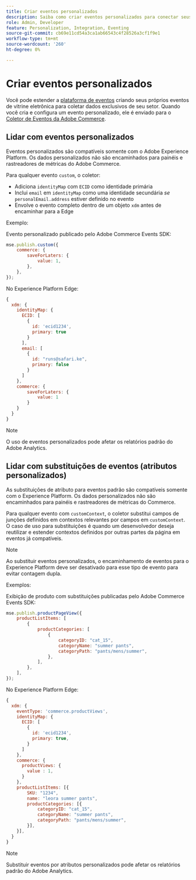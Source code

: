 ```yaml
---
title: Criar eventos personalizados
description: Saiba como criar eventos personalizados para conectar seus dados do Adobe Commerce a outros produtos Adobe DX.
role: Admin, Developer
feature: Personalization, Integration, Eventing
source-git-commit: cb69e11cd54a3ca1ab66543c4f28526a3cf1f9e1
workflow-type: tm+mt
source-wordcount: '260'
ht-degree: 0%

---
```


# Criar eventos personalizados

Você pode estender a [plataforma de eventos](events.md) criando seus próprios eventos de vitrine eletrônica para coletar dados exclusivos de seu setor. Quando você cria e configura um evento personalizado, ele é enviado para o [Coletor de Eventos da Adobe Commerce](https://github.com/adobe/commerce-events/tree/main/packages/storefront-events-collector).

## Lidar com eventos personalizados

Eventos personalizados são compatíveis somente com o Adobe Experience Platform. Os dados personalizados não são encaminhados para painéis e rastreadores de métricas do Adobe Commerce.

Para qualquer evento `custom`, o coletor:

- Adiciona `identityMap` com `ECID` como identidade primária
- Inclui `email` em `identityMap` como uma identidade secundária _se_ `personalEmail.address` estiver definido no evento
- Envolve o evento completo dentro de um objeto `xdm` antes de encaminhar para a Edge

Exemplo:

Evento personalizado publicado pelo Adobe Commerce Events SDK:

```javascript
mse.publish.custom({
    commerce: {
        saveForLaters: {
            value: 1,
        },
    },
});
```

No Experience Platform Edge:

```javascript
{
  xdm: {
    identityMap: {
      ECID: [
        {
          id: 'ecid1234',
          primary: true
        }
      ],
      email: [
        {
          id: "runs@safari.ke",
          primary: false
        }
      ]
    },
    commerce: {
        saveForLaters: {
            value: 1
        }
    }
  }
}
```

>[!NOTE]
>
> O uso de eventos personalizados pode afetar os relatórios padrão do Adobe Analytics.

## Lidar com substituições de eventos (atributos personalizados)

As substituições de atributo para eventos padrão são compatíveis somente com o Experience Platform. Os dados personalizados não são encaminhados para painéis e rastreadores de métricas do Commerce.

Para qualquer evento com `customContext`, o coletor substitui campos de junções definidos em contextos relevantes por campos em `customContext`. O caso de uso para substituições é quando um desenvolvedor deseja reutilizar e estender contextos definidos por outras partes da página em eventos já compatíveis.

>[!NOTE]
>
>Ao substituir eventos personalizados, o encaminhamento de eventos para o Experience Platform deve ser desativado para esse tipo de evento para evitar contagem dupla.

Exemplos:

Exibição de produto com substituições publicadas pelo Adobe Commerce Events SDK:

```javascript
mse.publish.productPageView({
    productListItems: [
        {
            productCategories: [
                {
                    categoryID: "cat_15",
                    categoryName: "summer pants",
                    categoryPath: "pants/mens/summer",
                },
            ],
        },
    ],
});
```

No Experience Platform Edge:

```javascript
{
  xdm: {
    eventType: 'commerce.productViews',
    identityMap: {
      ECID: [
        {
          id: 'ecid1234',
          primary: true,
        }
      ]
    },
    commerce: {
      productViews: {
        value : 1,
      }
    },
    productListItems: [{
        SKU: "1234",
        name: "leora summer pants",
        productCategories: [{
            categoryID: "cat_15",
            categoryName: "summer pants",
            categoryPath: "pants/mens/summer",
        }],
    }],
  }
}
```

>[!NOTE]
>
> Substituir eventos por atributos personalizados pode afetar os relatórios padrão do Adobe Analytics.
